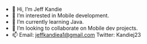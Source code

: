 - 👋 Hi, I’m Jeff Kandie
- 👀 I’m interested in Mobile development.
- 🌱 I’m currently learning Java.
- 💞️ I’m looking to collaborate on Mobile dev projects.
- 📫 Email: jeffkandiea1@gmail.com Twitter: Kandiej23

<!---
Kandie23/Kandie23 is a ✨ special ✨ repository because its `README.md` (this file) appears on your GitHub profile.
You can click the Preview link to take a look at your changes.
--->
